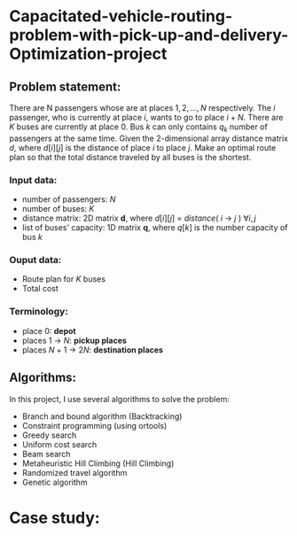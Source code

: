 # Capacitated-vehicle-routing-problem-with-pick-up-and-delivery-Optimization-project

## Problem statement:
There are N passengers whose are at places $1,2,...,N$ respectively. The $i$ passenger, who is currently at place $i$, wants to go to place $i+N$. There are $K$ buses are currently at place $0$. Bus $k$ can only contains $q_{k}$ number of passengers at the same time. Given the 2-dimensional array distance matrix $d$, where $d[i][j]$ is the distance of place $i$ to place $j$. Make an optimal route plan so that the total distance traveled by all buses is the shortest.

### Input data:
* number of passengers: $N$
* number of buses: $K$
* distance matrix: 2D matrix __d__, where $d[i][j]$ = *distance*( $i$  $\rightarrow$ $j$ )  $\forall i , j$
* list of buses' capacity: 1D matrix __q__, where $q[k]$ is the number capacity of bus $k$

### Ouput data:
* Route plan for $K$ buses
* Total cost

### Terminology:
* place $0$: __depot__
* places $1$  $\rightarrow$ $N$: __pickup places__
* places $N+1$  $\rightarrow$ $2N$: __destination places__

## Algorithms:
In this project, I use several algorithms to solve the problem:
  * Branch and bound algorithm (Backtracking)
  * Constraint programming (using ortools)
  * Greedy search
  * Uniform cost search
  * Beam search
  * Metaheuristic Hill Climbing (Hill Climbing)
  * Randomized travel algorithm
  * Genetic algorithm

# Case study:
